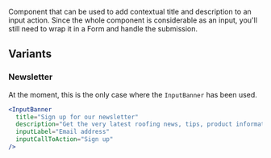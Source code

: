 Component that can be used to add contextual title and description to an input action.
Since the whole component is considerable as an input, you'll still need to wrap it in a Form and handle the submission.

## Variants

### Newsletter

At the moment, this is the only case where the `InputBanner` has been used.

```jsx
<InputBanner
  title="Sign up for our newsletter"
  description="Get the very latest roofing news, tips, product information and innovations directly from BMI straight to your inbox."
  inputLabel="Email address"
  inputCallToAction="Sign up"
/>
```

